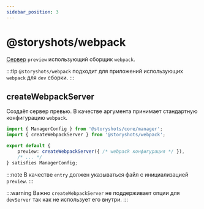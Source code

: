 ```yaml
---
sidebar_position: 3
---
```


# @storyshots/webpack

[Сервер](/modules/scheme#ipreviewserver) `preview` использующий сборщик `webpack`.

:::tip
`@storyshots/webpack` подходит для приложений использующих `webpack` для `dev` сборки.
:::

## createWebpackServer

Создаёт сервер превью. В качестве аргумента принимает стандартную конфигурацию `webpack`.

```ts
import { ManagerConfig } from '@storyshots/core/manager';
import { createWebpackServer } from '@storyshots/webpack';

export default {
    preview: createWebpackServer({ /* webpack конфигурация */ }),
    /* ... */
} satisfies ManagerConfig;
```

:::note
В качестве `entry` должен указываться файл с инициализацией `preview`.
:::

:::warning Важно
`createWebpackServer` не поддерживает опции для `devServer` так как не использует его внутри.
:::

